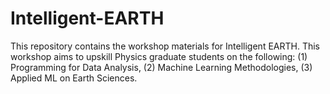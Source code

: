 # Intelligent-EARTH
This repository contains the workshop materials for Intelligent EARTH. This workshop aims to upskill Physics graduate students on the following: (1) Programming for Data Analysis, (2) Machine Learning Methodologies, (3) Applied ML on Earth Sciences.
